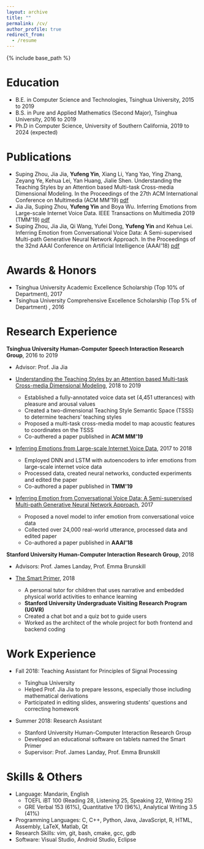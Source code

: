 ```yaml
---
layout: archive
title: ""
permalink: /cv/
author_profile: true
redirect_from:
  - /resume
---
```


{% include base_path %}

Education
======
* B.E. in Computer Science and Technologies, Tsinghua University, 2015 to 2019
* B.S. in Pure and Applied Mathematics (Second Major), Tsinghua University, 2016 to 2019
* Ph.D in Computer Science, University of Southern California, 2019 to 2024 (expected)

Publications
======
* Suping Zhou, Jia Jia, **Yufeng Yin**, Xiang Li, Yang Yao, Ying Zhang, Zeyang Ye, Kehua Lei, Yan Huang, Jialie Shen. Understanding the Teaching Styles by an Attention based Multi-task Cross-media Dimensional Modeling. In the Proceedings of the 27th ACM International Conference on Multimedia (ACM MM'19) [pdf](yufengyin.github.io/files/mm19)
* Jia Jia, Suping Zhou, **Yufeng Yin** and Boya Wu. Inferring Emotions from Large-scale Internet Voice Data.  IEEE Transactions on Multimedia 2019 (TMM'19) [pdf](yufengyin.github.io/files/tmm19)
* Suping Zhou, Jia Jia, Qi Wang, Yufei Dong, **Yufeng Yin** and Kehua Lei. Inferring Emotion from Conversational Voice Data: A Semi-supervised Multi-path Generative Neural Network Approach. In the Proceedings of the 32nd AAAI Conference on Artificial Intelligence (AAAI'18) [pdf](yufengyin.github.io/files/aaai18)

Awards & Honors
======
* Tsinghua University Academic Excellence Scholarship (Top 10% of Department), 2017
* Tsinghua University Comprehensive Excellence Scholarship (Top 5% of Department) , 2016

Research Experience
======
**Tsinghua University Human-Computer Speech Interaction Research Group**, 2016 to 2019

* Advisor: Prof. Jia Jia

* <u>Understanding the Teaching Styles by an Attention based Multi-task Cross-media Dimensional Modeling</u>, 2018 to 2019
  * Established a fully-annotated voice data set (4,451 utterances) with pleasure and arousal values
  * Created a two-dimensional Teaching Style Semantic Space (TSSS) to determine teachers’ teaching styles
  * Proposed a multi-task cross-media model to map acoustic features to coordinates on the TSSS
  * Co-authered a paper published in **ACM MM'19**

* <u>Inferring Emotions from Large-scale Internet Voice Data</u>, 2017 to 2018
  * Employed DNN and LSTM with autoencoders to infer emotions from large-scale internet voice data
  * Processed data, created neural networks, conducted experiments and edited the paper
  * Co-authored a paper published in **TMM'19**

* <u>Inferring Emotion from Conversational Voice Data: A Semi-supervised Multi-path Generative Neural Network Approach</u>, 2017
  * Proposed a novel model to infer emotion from conversational voice data
  * Collected over 24,000 real-world utterance, processed data and edited paper
  * Co-authored a paper published in **AAAI'18**

**Stanford University Human-Computer Interaction Research Group**, 2018

* Advisors: Prof. James Landay, Prof. Emma Brunskill

* <u>The Smart Primer</u>, 2018
  * A personal tutor for children that uses narrative and embedded physical world activities to enhance learning
  * **Stanford University Undergraduate Visiting Research Program (UGVR)**
  * Created a chat bot and a quiz bot to guide users
  * Worked as the architect of the whole project for both frontend and backend coding

Work Experience
======
* Fall 2018: Teaching Assistant for Principles of Signal Processing
  * Tsinghua University
  * Helped Prof. Jia Jia to prepare lessons, especially those including mathematical derivations
  * Participated in editing slides, answering students’ questions and correcting homework

* Summer 2018: Research Assistant
  * Stanford University Human-Computer Interaction Research Group
  * Developed an educational software on tablets named the Smart Primer
  * Supervisor: Prof. James Landay, Prof. Emma Brunskill

Skills & Others
======
* Language: Mandarin, English
  * TOEFL iBT 100 (Reading 28, Listening 25, Speaking 22, Writing 25)
  * GRE Verbal 153 (61%), Quantitative 170 (96%), Analytical Writing 3.5 (41%)
* Programming Languages: C, C++, Python, Java, JavaScript, R, HTML, Assembly, LaTeX, Matlab, Qt
* Research Skills: vim, git, bash, cmake, gcc, gdb
* Software: Visual Studio, Android Studio, Eclipse
